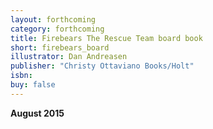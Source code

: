 ```yaml
---
layout: forthcoming
category: forthcoming
title: Firebears The Rescue Team board book
short: firebears_board
illustrator: Dan Andreasen
publisher: "Christy Ottaviano Books/Holt"
isbn:
buy: false
---
```


__August 2015__